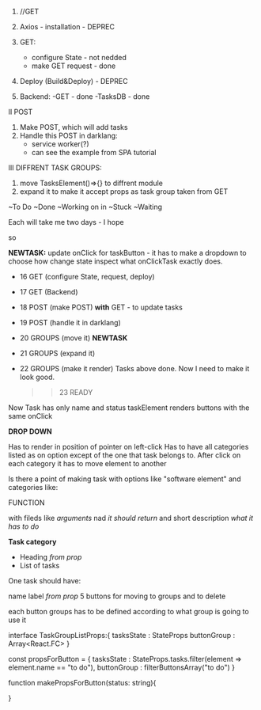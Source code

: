 1. //GET

1. Axios - installation - DEPREC
1. GET:
   - configure State - not nedded
   - make GET request - done
1. Deploy (Build&Deploy) - DEPREC
1. Backend:
   -GET - done
   -TasksDB - done

II POST

1. Make POST, which will add tasks
2. Handle this POST in darklang:
   - service worker(?)
   - can see the example from SPA tutorial

III DIFFRENT TASK GROUPS:

1. move TasksElement()=>{} to diffrent module
2. expand it to make it accept props as task group taken from GET

~To Do
~Done
~Working on in
~Stuck
~Waiting

Each will take me two days - I hope

so

**NEWTASK:**
update onClick for taskButton - it has to make a dropdown to choose how change state
inspect what onClickTask exactly does.

- 16 GET (configure State, request, deploy)
- 17 GET (Backend)
- 18 POST (make POST) **with** GET - to update tasks
- 19 POST (handle it in darklang)
- 20 GROUPS (move it) **NEWTASK**
- 21 GROUPS (expand it)
- 22 GROUPS (make it render)
  Tasks above done. Now I need to make it look good.

  > > 23 READY

Now Task has only name and status
taskElement renders buttons with the same onClick

**DROP DOWN**

Has to render in position of pointer on left-click
Has to have all categories listed as on option except of the one that task belongs to.
After click on each category it has to move element to another

Is there a point of making task with options like "software element" and categories like:

FUNCTION

with fileds like _arguments_ nad _it should return_
and short description _what it has to do_

**Task category**

- Heading _from prop_
- List of tasks

One task should have:

name label _from prop_
5 buttons for moving to groups and to delete

each button groups has to be defined according to what group is going to use it

interface TaskGroupListProps:{
tasksState : StateProps
buttonGroup : Array<React.FC>
}

const propsForButton = {
tasksState : StateProps.tasks.filter(element => element.name == "to do"),
buttonGroup : filterButtonsArray("to do")
}

function makePropsForButton(status: string){

}
